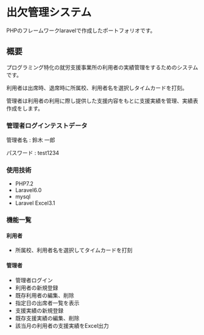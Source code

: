 # 出欠管理システム
PHPのフレームワークlaravelで作成したポートフォリオです。

## 概要
プログラミング特化の就労支援事業所の利用者の実績管理をするためのシステムです。

利用者は出席時、退席時に所属校、利用者名を選択しタイムカードを打刻。

管理者は利用者の利用に際し提供した支援内容をもとに支援実績を管理、実績表作成をします。

### 管理者ログインテストデータ
管理者名 : 鈴木 一郎

パスワード : test1234

### 使用技術
* PHP7.2
* Laravel6.0
* mysql
* Laravel Excel3.1

### 機能一覧
#### 利用者
* 所属校、利用者名を選択してタイムカードを打刻
#### 管理者
* 管理者ログイン
* 利用者の新規登録
* 既存利用者の編集、削除
* 指定日の出席者一覧を表示
* 支援実績の新規登録
* 既存支援実績の編集、削除
* 該当月の利用者の支援実績をExcel出力

